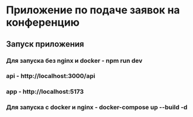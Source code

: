 # Приложение по подаче заявок на конференцию

## Запуск приложения

### Для запуска без nginx и docker - npm run dev

### api - http://localhost:3000/api

### app - http://localhost:5173

### Для запуска с docker и nginx - docker-compose up --build -d
